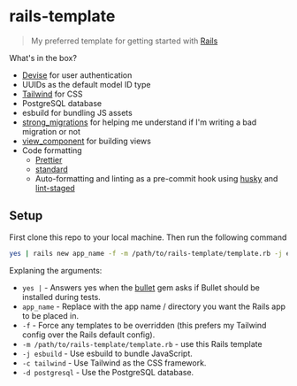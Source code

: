 # rails-template

> My preferred template for getting started with [Rails][]

What's in the box?

- [Devise][] for user authentication
- UUIDs as the default model ID type
- [Tailwind][] for CSS
- PostgreSQL database
- esbuild for bundling JS assets
- [strong_migrations][] for helping me understand if I'm writing a bad migration or not
- [view_component][] for building views
- Code formatting
  - [Prettier](https://prettier.io/)
  - [standard](https://github.com/testdouble/standard)
  - Auto-formatting and linting as a pre-commit hook using [husky][] and [lint-staged][]

## Setup

First clone this repo to your local machine. Then run the following command

```sh
yes | rails new app_name -f -m /path/to/rails-template/template.rb -j esbuild -c tailwind -d postgresql
```

Explaning the arguments:

- `yes |` - Answers yes when the [bullet][] gem asks if Bullet should be installed during tests.
- `app_name` - Replace with the app name / directory you want the Rails app to be placed in.
- `-f` - Force any templates to be overridden (this prefers my Tailwind config over the Rails default config).
- `-m /path/to/rails-template/template.rb` - use this Rails template
- `-j esbuild` - Use esbuild to bundle JavaScript.
- `-c tailwind` - Use Tailwind as the CSS framework.
- `-d postgresql` - Use the PostgreSQL database.

[bullet]: https://github.com/flyerhzm/bullet
[devise]: https://github.com/heartcombo/devise
[husky]: https://github.com/typicode/husky
[lint-staged]: https://github.com/okonet/lint-staged
[rails]: https://rubyonrails.org/
[strong_migrations]: https://github.com/ankane/strong_migrations
[tailwind]: https://tailwindcss.com/
[view_component]: https://viewcomponent.org/
